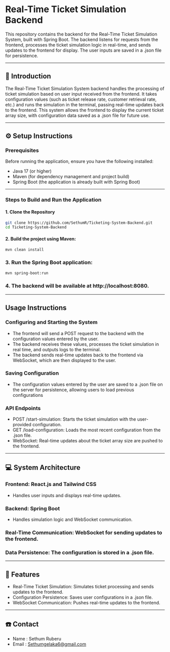 # Real-Time Ticket Simulation Backend

This repository contains the backend for the Real-Time Ticket Simulation System, built with Spring Boot. The backend listens for requests from the frontend, processes 
the ticket simulation logic in real-time, and sends updates to the frontend for display. The user inputs are saved in a .json file for persistence.

---

## 🚀 Introduction

The Real-Time Ticket Simulation System backend handles the processing of ticket simulation based on user input received from the frontend. It takes configuration values 
(such as ticket release rate, customer retrieval rate, etc.) and runs the simulation in the terminal, passing real-time updates back to the frontend. This system allows 
the frontend to display the current ticket array size, with configuration data saved as a .json file for future use.

---

## ⚙️ Setup Instructions

### Prerequisites

Before running the application, ensure you have the following installed:

- Java 17 (or higher)
- Maven (for dependency management and project build)
- Spring Boot (the application is already built with Spring Boot)

---

### Steps to Build and Run the Application

#### 1. Clone the Repository

```bash
git clone https://github.com/SethumR/Ticketing-System-Backend.git
cd Ticketing-System-Backend
```

#### 2. Build the project using Maven:

```bash
mvn clean install
```

### 3. Run the Spring Boot application:

```bash
mvn spring-boot:run
```

### 4. The backend will be available at http://localhost:8080.

---

## Usage Instructions

### Configuring and Starting the System

- The frontend will send a POST request to the backend with the configuration values entered by the user.
- The backend receives these values, processes the ticket simulation in real time, and outputs logs to the terminal.
- The backend sends real-time updates back to the frontend via WebSocket, which are then displayed to the user.

### Saving Configuration 

- The configuration values entered by the user are saved to a .json file on the server for persistence, allowing users to load previous configurations

### API Endpoints

- POST /start-simulation: Starts the ticket simulation with the user-provided configuration.
- GET /load-configuration: Loads the most recent configuration from the .json file.
- WebSocket: Real-time updates about the ticket array size are pushed to the frontend.

--- 

## 💻 System Architecture

### Frontend: React.js and Tailwind CSS
- Handles user inputs and displays real-time updates.
### Backend: Spring Boot
- Handles simulation logic and WebSocket communication.
### Real-Time Communication: WebSocket for sending updates to the frontend.
### Data Persistence: The configuration is stored in a .json file.

---

## 🌟 Features

- Real-Time Ticket Simulation: Simulates ticket processing and sends updates to the frontend.
- Configuration Persistence: Saves user configurations in a .json file.
- WebSocket Communication: Pushes real-time updates to the frontend.

---

## ☎️ Contact
- Name : Sethum Ruberu
- Email : Sethumgelaka6@gmail.com


